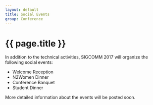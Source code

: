 ```yaml
---
layout: default
title: Social Events
group: Conference
---
```


# {{ page.title }}

In addition to the technical activities, SIGCOMM 2017 will organize the following social events:

- Welcome Reception
- N2Women Dinner
- Conference Banquet
- Student Dinner

More detailed information about the events will be posted soon.
